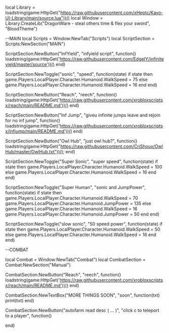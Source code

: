 local Library = loadstring(game:HttpGet("https://raw.githubusercontent.com/xHeptc/Kavo-UI-Library/main/source.lua"))()
local Window = Library.CreateLib("DragonWare - steal others time & flex your sword", "BloodTheme")

--MAIN
local Scripts = Window:NewTab("Scripts")
local ScriptSection = Scripts:NewSection("MAIN")


ScriptSection:NewButton("InfYield", "infyield script", function()
    loadstring(game:HttpGet('https://raw.githubusercontent.com/EdgeIY/infiniteyield/master/source'))()
end)


ScriptSection:NewToggle("sonic", "speed", function(state)
    if state then
        game.Players.LocalPlayer.Character.Humanoid.WalkSpeed = 75
    else
        game.Players.LocalPlayer.Character.Humanoid.WalkSpeed = 16
    end
end)

ScriptSection:NewButton("Reach", "reech", function()
    loadstring(game:HttpGet('https://raw.githubusercontent.com/xrobloxscriptsx/reach/main/README.md'))()
end)


ScriptSection:NewButton("Inf Jump", "giveu infinite jumps leave and rejoin for no inf jump", function()
    loadstring(game:HttpGet('https://raw.githubusercontent.com/xrobloxscriptsx/infjump/main/README.md'))()
end)


ScriptSection:NewButton("Owl Hub", "just owl hub?", function()
    loadstring(game:HttpGet("https://raw.githubusercontent.com/CriShoux/OwlHub/master/OwlHub.txt"))();
end)


ScriptSection:NewToggle("Super Sonic", "super speed", function(state)
    if state then
        game.Players.LocalPlayer.Character.Humanoid.WalkSpeed = 100
    else
        game.Players.LocalPlayer.Character.Humanoid.WalkSpeed = 16
    end
end)


ScriptSection:NewToggle("Super Human", "sonic and JumpPower", function(state)
    if state then
        game.Players.LocalPlayer.Character.Humanoid.WalkSpeed = 70
        game.Players.LocalPlayer.Character.Humanoid.JumpPower = 135
    else
        game.Players.LocalPlayer.Character.Humanoid.WalkSpeed = 16
        game.Players.LocalPlayer.Character.Humanoid.JumpPower = 50
    end
end)

ScriptSection:NewToggle("slow sonic", "50 speed power", function(state)
    if state then
        game.Players.LocalPlayer.Character.Humanoid.WalkSpeed = 50
    else
        game.Players.LocalPlayer.Character.Humanoid.WalkSpeed = 16
    end
end)


--COMBAT


local Combat = Window:NewTab("Combat")
local CombatSection = Combat:NewSection("Manual")


CombatSection:NewButton("Reach", "reech", function()
    loadstring(game:HttpGet('https://raw.githubusercontent.com/xrobloxscriptsx/reach/main/README.md'))()
end)


CombatSection:NewTextBox("MORE THINGS SOON", "soon", function(txt)
	print(txt)
end)



CombatSection:NewButton("autofarm read desc ( ... )", "click c to teleport to a player", function()
 
end)

